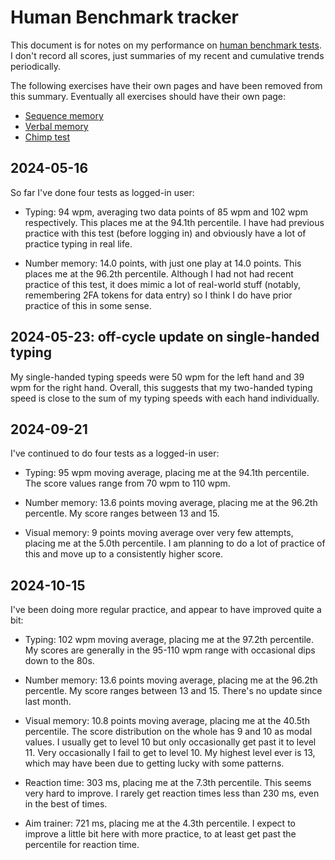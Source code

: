 # Human Benchmark tracker

This document is for notes on my performance on [human benchmark
tests](https://humanbenchmark.com/). I don't record all scores, just
summaries of my recent and cumulative trends periodically.

The following exercises have their own pages and have been removed
from this summary. Eventually all exercises should have their own
page:

* [Sequence memory](human-bechmark-sequence-memory-exercise-with-history.md)
* [Verbal memory](human-benchmark-verbal-memory-exercise-with-history.md)
* [Chimp test](human-benchmark-chimp-test-exercise-with-history.md)

## 2024-05-16

So far I've done four tests as logged-in user:

* Typing: 94 wpm, averaging two data points of 85 wpm and 102 wpm
  respectively. This places me at the 94.1th percentile. I have had
  previous practice with this test (before logging in) and obviously
  have a lot of practice typing in real life.

* Number memory: 14.0 points, with just one play at 14.0 points. This
  places me at the 96.2th percentile. Although I had not had recent
  practice of this test, it does mimic a lot of real-world stuff
  (notably, remembering 2FA tokens for data entry) so I think I do
  have prior practice of this in some sense.

## 2024-05-23: off-cycle update on single-handed typing

My single-handed typing speeds were 50 wpm for the left hand and 39
wpm for the right hand. Overall, this suggests that my two-handed
typing speed is close to the sum of my typing speeds with each hand
individually.

## 2024-09-21

I've continued to do four tests as a logged-in user:

* Typing: 95 wpm moving average, placing me at the 94.1th
  percentile. The score values range from 70 wpm to 110 wpm.

* Number memory: 13.6 points moving average, placing me at the 96.2th
  percentle. My score ranges between 13 and 15.

* Visual memory: 9 points moving average over very few attempts,
  placing me at the 5.0th percentile. I am planning to do a lot of
  practice of this and move up to a consistently higher score.

## 2024-10-15

I've been doing more regular practice, and appear to have improved
quite a bit:

* Typing: 102 wpm moving average, placing me at the 97.2th
  percentile. My scores are generally in the 95-110 wpm range with
  occasional dips down to the 80s.

* Number memory: 13.6 points moving average, placing me at the 96.2th
  percentle. My score ranges between 13 and 15. There's no update
  since last month.

* Visual memory: 10.8 points moving average, placing me at the 40.5th
  percentile. The score distribution on the whole has 9 and 10 as
  modal values. I usually get to level 10 but only occasionally get
  past it to level 11. Very occasionally I fail to get to level 10. My
  highest level ever is 13, which may have been due to getting lucky
  with some patterns.

* Reaction time: 303 ms, placing me at the 7.3th percentile. This seems
  very hard to improve. I rarely get reaction times less than 230 ms,
  even in the best of times.

* Aim trainer: 721 ms, placing me at the 4.3th percentile. I expect to
  improve a little bit here with more practice, to at least get past
  the percentile for reaction time.
